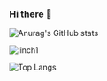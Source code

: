 ### Hi there 👋

![Anurag's GitHub stats](https://github-readme-stats.vercel.app/api?username=linch1&hide=prs&&count_private=true&show_icons=true&theme=radical)
<p align="left"> <img src="https://komarev.com/ghpvc/?username=linch1&label=Profile%20views&color=0e75b6&style=flat" alt="linch1" /> </p>

![Top Langs](https://github-readme-stats.vercel.app/api/top-langs/?username=linch1&layout=compact)

<!--
**Linch1/Linch1** is a ✨ _special_ ✨ repository because its `README.md` (this file) appears on your GitHub profile.

Here are some ideas to get you started:

- 🔭 I’m currently working on ...
- 🌱 I’m currently learning ...
- 👯 I’m looking to collaborate on ...
- 🤔 I’m looking for help with ...
- 💬 Ask me about ...
- 📫 How to reach me: ...
- 😄 Pronouns: ...
- ⚡ Fun fact: ...
-->
